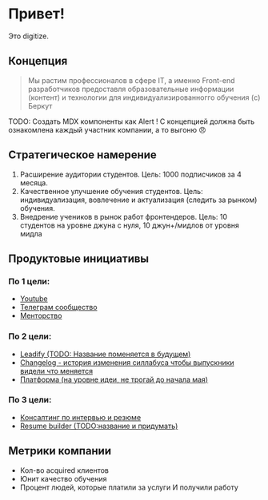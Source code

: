 # Привет!

Это digitize.

## Концепция

> Мы растим профессионалов в сфере IT, а именно Front-end разработчиков предоставля образовательные информации (контент) и технологии для индивидуализированногго обучения (c) Беркут

TODO: Создать MDX компоненты как Alert
! С концепцией должна быть ознакомлена каждый участник компании, а то выгоню :angry:

## Стратегическое намерение

1. Расширение аудитории студентов. Цель: 1000 подписчиков за 4 месяца.
2. Качественное улучшение обучения студентов. Цель: индивидуализация, вовлечение и актуализация (следить за рынком) обучения.
3. Внедрение учеников в рынок работ фронтендеров. Цель: 10 студентов на уровне джуна с нуля, 10 джун+/мидлов от уровня мидла

## Продуктовые инициативы

### По 1 цели:

- [Youtube](/products/youtube)
- [Телеграм сообщество](/products/telegram)
- [Менторство](/products/mentorship)

### По 2 цели:

- [Leadify (TODO: Название поменяется в будущем)](/products/leadify)
- [Changelog - история изменения силлабуса чтобы выпускники видели что меняется](/products/changelog)
- [Платформа (на уровне идеи, не трогай до начала мая)](/products/platform)

### По 3 цели:

- [Консалтинг по интервью и резюме](/products/consulting)
- [Resume builder (TODO:название и придумать)](/products/resume)

## Метрики компании

- Кол-во acquired клиентов
- Юнит качество обучения
- Процент людей, которые платили за услуги И получили работу
